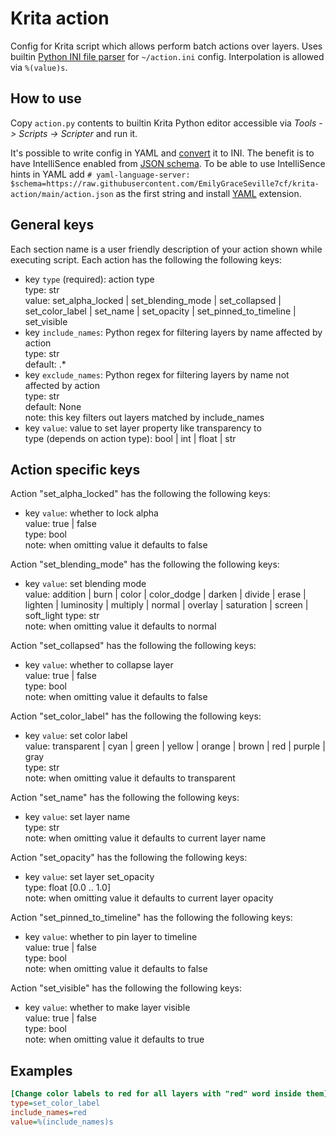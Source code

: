 # Krita action

Config for Krita script which allows perform batch actions over layers. Uses
builtin [Python INI file parser][parser] for `~/action.ini` config.
Interpolation is allowed via `%(value)s`.

[parser]: https://docs.python.org/3/library/configparser.html

## How to use

Copy `action.py` contents to builtin Krita Python editor accessible via
*Tools -> Scripts -> Scripter* and run it.

It's possible to write config in YAML and [convert][converter] it to INI.
The benefit is to have IntelliSence enabled from [JSON schema][schema].
To be able to use IntelliSence hints in YAML add
`# yaml-language-server: $schema=https://raw.githubusercontent.com/EmilyGraceSeville7cf/krita-action/main/action.json`
as the first string and install [YAML][yaml] extension.

[converter]: https://marketplace.visualstudio.com/items?itemName=petli-full.json-to-yaml-and-more
[schema]: https://github.com/EmilyGraceSeville7cf/krita-action/blob/main/action.json
[yaml]: https://marketplace.visualstudio.com/items?itemName=redhat.vscode-yaml

## General keys

Each section name is a user friendly description of your action shown
while executing script. Each action has the following the following keys:

- key `type` (required): action type  
  type: str  
  value: set_alpha_locked | set_blending_mode | set_collapsed |
    set_color_label | set_name | set_opacity |
    set_pinned_to_timeline | set_visible  
- key `include_names`: Python regex for filtering layers by name affected by
    action  
  type: str  
  default: .*
- key `exclude_names`: Python regex for filtering layers by name not affected
    by action  
  type: str  
  default: None  
  note: this key filters out layers matched by include_names
- key `value`: value to set layer property like transparency to  
  type (depends on action type): bool | int | float | str

## Action specific keys

Action "set_alpha_locked" has the following the following keys:

- key `value`: whether to lock alpha  
  value: true | false  
  type: bool  
  note: when omitting value it defaults to false

Action "set_blending_mode" has the following the following keys:

- key `value`: set blending mode  
  value: addition | burn | color | color_dodge |
    darken | divide | erase | lighten | luminosity | multiply | normal |
    overlay | saturation | screen | soft_light
  type: str  
  note: when omitting value it defaults to normal

Action "set_collapsed" has the following the following keys:

- key `value`: whether to collapse layer  
  value: true | false  
  type: bool  
  note: when omitting value it defaults to false

Action "set_color_label" has the following the following keys:

- key `value`: set color label  
  value: transparent | cyan | green | yellow | orange | brown | red |
    purple | gray  
  type: str  
  note: when omitting value it defaults to transparent

Action "set_name" has the following the following keys:

- key `value`: set layer name  
  type: str  
  note: when omitting value it defaults to current layer name

Action "set_opacity" has the following the following keys:

- key `value`: set layer set_opacity  
  type: float [0.0 .. 1.0]  
  note: when omitting value it defaults to current layer opacity

Action "set_pinned_to_timeline" has the following the following keys:

- key `value`: whether to pin layer to timeline  
  value: true | false  
  type: bool  
  note: when omitting value it defaults to false

Action "set_visible" has the following the following keys:

- key `value`: whether to make layer visible  
  value: true | false  
  type: bool  
  note: when omitting value it defaults to true

## Examples

```ini
[Change color labels to red for all layers with "red" word inside them]
type=set_color_label
include_names=red
value=%(include_names)s
```
